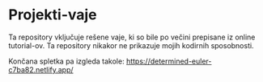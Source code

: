 # Projekti-vaje

Ta repository vključuje rešene vaje, ki so bile po večini prepisane iz online tutorial-ov. 
Ta repository nikakor ne prikazuje mojih kodirnih sposobnosti.

Končana spletka pa izgleda takole: https://determined-euler-c7ba82.netlify.app/
